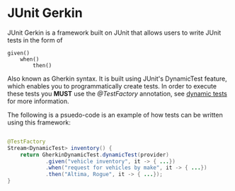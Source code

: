 # JUnit Gerkin

JUnit Gerkin is a framework built on JUnit that allows users to write JUnit tests in the form of

```
given()
    when()
        then()
```

Also known as Gherkin syntax. It is built using JUnit's DynamicTest feature, which enables
you to programmatically create tests. In order to execute these tests
you **MUST** use the *@TestFactory* annotation,
see [dynamic tests](https://junit.org/junit5/docs/current/user-guide/#writing-tests-dynamic-tests)
for more information.

The following is a psuedo-code is an example of how tests can be written using
this framework:

```java

@TestFactory
Stream<DynamicTest> inventory() {
    return GherkinDynamicTest.dynamicTest(provider)
            .given("vehicle inventory", it -> { ...})
            .when("request for vehicles by make", it -> { ...})
            .then("Altima, Rogue", it -> { ...});
}
```
 
